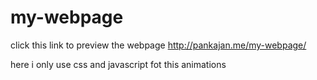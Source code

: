 # my-webpage

click this link to preview the webpage
 http://pankajan.me/my-webpage/
 
 here i only use css and javascript fot this animations

